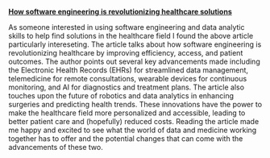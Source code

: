 **[How software engineering is revolutionizing healthcare solutions](https://www.htworld.co.uk/insight/opinion/how-software-engineering-is-revolutionizing-healthcare-solutions/)**

As someone interested in using software engineering and data analytic skills to help find solutions in the healthcare field I found the above article particularly intereseting. The article talks about how software engineering is revolutionizing healthcare by improving efficiency, access, and patient outcomes. The author points out several key advancements made including the Electronic Health Records (EHRs) for streamlined data management, telemedicine for remote consultations, wearable devices for continuous monitoring, and AI for diagnostics and treatment plans. The article also touches upon the future of robotics and data analytics in enhancing surgeries and predicting health trends. These innovations have the power to make the healthcare field more personalized and accessible, leading to better patient care and (hopefully) reduced costs. Reading the article made me happy and excited to see what the world of data and medicine working together has to offer and the potential changes that can come with the advancements of these two. 
